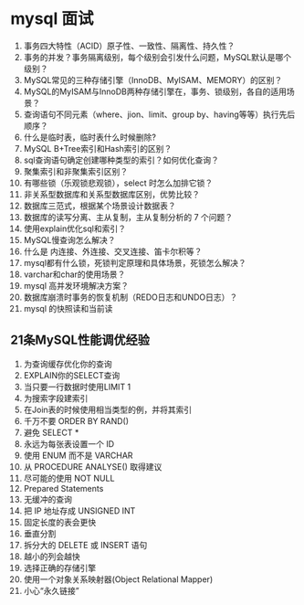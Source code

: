 # mysql 面试

1. 事务四大特性（ACID）原子性、一致性、隔离性、持久性？
1. 事务的并发？事务隔离级别，每个级别会引发什么问题，MySQL默认是哪个级别？
1. MySQL常见的三种存储引擎（InnoDB、MyISAM、MEMORY）的区别？
1. MySQL的MyISAM与InnoDB两种存储引擎在，事务、锁级别，各自的适用场景？
1. 查询语句不同元素（where、jion、limit、group by、having等等）执行先后顺序？
1. 什么是临时表，临时表什么时候删除?
1. MySQL B+Tree索引和Hash索引的区别？
1. sql查询语句确定创建哪种类型的索引？如何优化查询？
1. 聚集索引和非聚集索引区别？
1. 有哪些锁（乐观锁悲观锁），select 时怎么加排它锁？
1. 非关系型数据库和关系型数据库区别，优势比较？
1. 数据库三范式，根据某个场景设计数据表？
1. 数据库的读写分离、主从复制，主从复制分析的 7 个问题？
1. 使用explain优化sql和索引？
1. MySQL慢查询怎么解决？
1. 什么是 内连接、外连接、交叉连接、笛卡尔积等？
1. mysql都有什么锁，死锁判定原理和具体场景，死锁怎么解决？
1. varchar和char的使用场景？
1. mysql 高并发环境解决方案？
1. 数据库崩溃时事务的恢复机制（REDO日志和UNDO日志）？
1. mysql 的快照读和当前读

## 21条MySQL性能调优经验
1. 为查询缓存优化你的查询
1. EXPLAIN你的SELECT查询
1. 当只要一行数据时使用LIMIT 1
1. 为搜索字段建索引
1. 在Join表的时候使用相当类型的例，并将其索引
1. 千万不要 ORDER BY RAND()
1. 避免 SELECT *
1. 永远为每张表设置一个 ID
1. 使用 ENUM 而不是 VARCHAR
1. 从 PROCEDURE ANALYSE() 取得建议
1. 尽可能的使用 NOT NULL
1. Prepared Statements
1. 无缓冲的查询
1. 把 IP 地址存成 UNSIGNED INT
1. 固定长度的表会更快
1. 垂直分割
1. 拆分大的 DELETE 或 INSERT 语句
1. 越小的列会越快
1. 选择正确的存储引擎
1. 使用一个对象关系映射器(Object Relational Mapper)
1. 小心“永久链接”